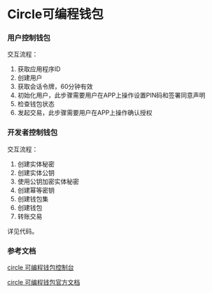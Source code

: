 # Circle可编程钱包

### 用户控制钱包

交互流程：

1. 获取应用程序ID
2. 创建用户
3. 获取会话令牌，60分钟有效
4. 初始化用户，此步骤需要用户在APP上操作设置PIN码和签署同意声明
5. 检查钱包状态
6. 发起交易，此步骤需要用户在APP上操作确认授权

### 开发者控制钱包

交互流程：
1. 创建实体秘密
2. 创建实体公钥
3. 使用公钥加密实体秘密
4. 创建幂等密钥
5. 创建钱包集
6. 创建钱包
7. 转账交易

详见代码。

### 参考文档

[circle 可编程钱包控制台](https://console.circle.com/home)

[circle 可编程钱包官方文档](https://developers.circle.com/w3s/docs/circle-programmable-wallets-an-overview)